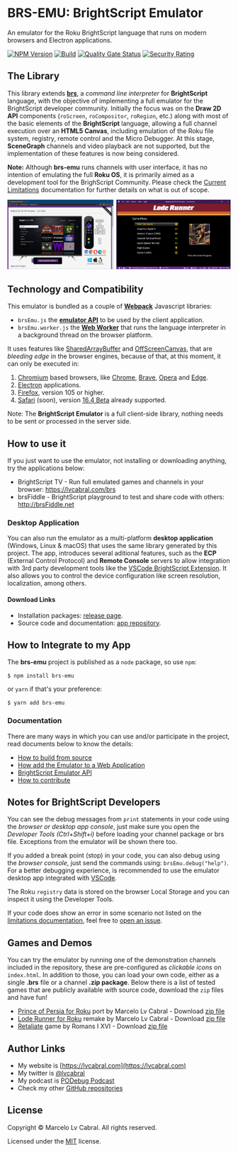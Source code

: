 # BRS-EMU: BrightScript Emulator

An emulator for the Roku BrightScript language that runs on modern browsers and Electron applications.

[![NPM Version](https://badge.fury.io/js/brs-emu.svg?style=flat)](https://npmjs.org/package/brs-emu)
[![Build](https://github.com/lvcabral/brs-emu/actions/workflows/webpack.yml/badge.svg)](https://github.com/lvcabral/brs-emu/actions/workflows/webpack.yml)
[![Quality Gate Status](https://sonarcloud.io/api/project_badges/measure?project=lvcabral_brs-emu&metric=alert_status)](https://sonarcloud.io/summary/new_code?id=lvcabral_brs-emu)
[![Security Rating](https://sonarcloud.io/api/project_badges/measure?project=lvcabral_brs-emu&metric=security_rating)](https://sonarcloud.io/summary/new_code?id=lvcabral_brs-emu)

## The Library

This library extends [**brs**](https://github.com/sjbarag/brs), a _command line interpreter_ for **BrightScript** language, with the objective of implementing a full emulator for the BrightScript developer community. Initially the focus was on the **Draw 2D API** components (`roScreen`, `roCompositor`, `roRegion`, etc.) along with most of the basic elements of the **BrightScript** language, allowing a full channel execution over an **HTML5 Canvas**, including emulation of the Roku file system, registry, remote control and the Micro Debugger. At this stage, **SceneGraph** channels and video playback are not supported, but the implementation of these features is now being considered.

**Note:** Although **brs-emu** runs channels with user interface, it has no intention of emulating the full **Roku OS**, it is primarily aimed as a development tool for the BrighScript Community. Please check the [Current Limitations](docs/limitations.md) documentation for further details on what is out of scope.

<p align="center">
<img alt="Emulator Web and Desktop" src="docs/images/screenshots.png?raw=true"/>
</p>

## Technology and Compatibility

This emulator is bundled as a couple of **[Webpack](https://webpack.js.org/)** Javascript libraries: 
- `brsEmu.js` the **[emulator API](docs/emulator-api.md)** to be used by the client application.
- `brsEmu.worker.js` the **[Web Worker](https://developer.mozilla.org/en-US/docs/Web/API/Web_Workers_API/Using_web_workers)** that runs the language interpreter in a background thread on the browser platform.

It uses features like [SharedArrayBuffer](https://developer.mozilla.org/en-US/docs/Web/JavaScript/Reference/Global_Objects/SharedArrayBuffer) and [OffScreenCanvas](https://developer.mozilla.org/en-US/docs/Web/API/OffscreenCanvas), that are _bleeding edge_ in the browser engines, because of that, at this moment, it can only be executed in:
1. [Chromium](https://www.chromium.org/Home) based browsers, like [Chrome](https://www.google.com/chrome/), [Brave](https://brave.com/download/), [Opera](https://www.opera.com/) and [Edge](https://www.microsoft.com/en-us/edge).
1. [Electron](https://electronjs.org/) applications.
1. [Firefox](https://firefox.com), version 105 or higher.
1. [Safari](https://www.apple.com/safari/) (soon), version [16.4 Beta](https://developer.apple.com/safari/resources/) already supported. 

Note: The **BrightScript Emulator** is a full client-side library, nothing needs to be sent or processed in the server side.

 ## How to use it

If you just want to use the emulator, not installing or downloading anything, try the applications below:

* BrightScript TV - Run full emulated games and channels in your browser: https://lvcabral.com/brs
* brsFiddle - BrightScript playground to test and share code with others: http://brsFiddle.net

### Desktop Application

You can also run the emulator as a multi-platform **desktop application** (Windows, Linux & macOS) that uses the same library generated by this project. The app, introduces several aditional features, such as the **ECP** (External Control Protocol) and **Remote Console** servers to allow integration with 3rd party development tools like the [VSCode BrightScript Extension](https://marketplace.visualstudio.com/items?itemName=celsoaf.brightscript). It also allows you to control the device configuration like screen resolution, localization, among others.

#### Download Links

- Installation packages: [release page](https://github.com/lvcabral/brs-emu/releases). 
- Source code and documentation: [app repository](https://github.com/lvcabral/brs-emu-app).

## How to Integrate to my App
The **brs-emu** project is published as a `node` package, so use `npm`:

```shell
$ npm install brs-emu
```

or `yarn` if that's your preference:

```shell
$ yarn add brs-emu
```

### Documentation

There are many ways in which you can use and/or participate in the project, read documents below to know the details:

* [How to build from source](docs/build-from-source.md)
* [How add the Emulator to a Web Application](docs/integrating.md)
* [BrightScript Emulator API](docs/emulator-api.md)
* [How to contribute](docs/contributing.md)

## Notes for BrightScript Developers

You can see the debug messages from `print` statements in your code using the _browser or desktop app console_, just make sure you open the _Developer Tools (Ctrl+Shift+i)_ before loading your channel package or brs file. Exceptions from the emulator will be shown there too. 

If you added a break point (stop) in your code, you can also debug using the _browser console_, just send the commands using: `brsEmu.debug("help")`. For a better debugging experience, is recommended to use the emulator desktop app integrated with [VSCode](https://marketplace.visualstudio.com/items?itemName=celsoaf.brightscript).

The Roku `registry` data is stored on the browser Local Storage and you can inspect it using the Developer Tools.

If your code does show an error in some scenario not listed on the [limitations documentation](docs/limitations.md), feel free to [open an issue](https://github.com/lvcabral/brs-emu/issues).

## Games and Demos

You can try the emulator by running one of the demonstration channels included in the repository, these are pre-configured as _clickable icons_ on `index.html`. In addition to those, you can load your own code, either as a single **.brs** file or a channel **.zip package**. Below there is a list of tested games that are publicly available with source code, download the `zip` files and have fun!

*   [Prince of Persia for Roku](https://github.com/lvcabral/Prince-of-Persia-Roku) port by Marcelo Lv Cabral - Download [zip file](https://github.com/lvcabral/Prince-of-Persia-Roku/releases/download/v0.18.3778/Prince-of-Persia-Roku-018.zip)
*   [Lode Runner for Roku](https://github.com/lvcabral/Lode-Runner-Roku) remake by Marcelo Lv Cabral - Download [zip file](https://github.com/lvcabral/Lode-Runner-Roku/releases/download/v0.18.707/Lode-Runner-Roku-018.zip)
*   [Retaliate](https://github.com/lvcabral/retaliate-roku) game by Romans I XVI - Download [zip file](https://github.com/lvcabral/retaliate-roku/releases/download/v1.7.0-emu/retaliate-brs-emu.zip)

## Author Links

- My website is [https://lvcabral.com](https://lvcabral.com)
- My twitter is [@lvcabral](https://twitter.com/lvcabral)
- My podcast is [PODebug Podcast](http://podebug.com)
- Check my other [GitHub repositories ](https://github.com/lvcabral)

## License

Copyright © Marcelo Lv Cabral. All rights reserved.

Licensed under the [MIT](LICENSE) license.
